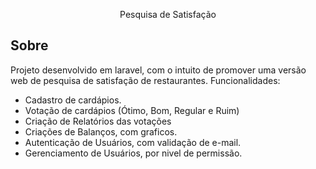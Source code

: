 <p align="center">Pesquisa de Satisfação</a></p>

## Sobre

Projeto desenvolvido em laravel, com o intuito de promover uma versão web de pesquisa de satisfação de restaurantes. Funcionalidades:

- Cadastro de cardápios.
- Votação de cardápios (Ótimo, Bom, Regular e Ruim)
- Criação de Relatórios das votações
- Criações de Balanços, com graficos.
- Autenticação de Usuários, com validação de e-mail.
- Gerenciamento de Usuários, por nivel de permissão.
